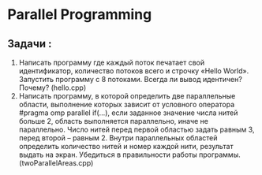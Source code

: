 # Parallel Programming

## Задачи : 
1. Написать программу где каждый поток печатает свой идентификатор, количество потоков всего и строчку «Hello World». Запустить программу с 8 потоками. Всегда ли вывод идентичен? Почему? (hello.cpp)
2. Написать программу, в которой определить две параллельные области, выполнение которых зависит от условного оператора #pragma omp parallel if(…), если заданное значение числа нитей больше 2, область выполняется параллельно, иначе не параллельно. Число нитей перед первой областью задать равным 3, перед второй – равным 2. Внутри параллельных областей определить количество нитей и номер каждой нити, результат выдать на экран. Убедиться в правильности работы программы. (twoParallelAreas.cpp)

